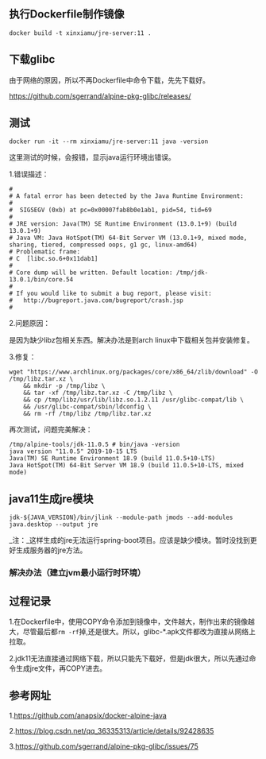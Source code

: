 ## 执行Dockerfile制作镜像 

    docker build -t xinxiamu/jre-server:11 .
    
## 下载glibc

由于网络的原因，所以不再Dockerfile中命令下载，先先下载好。

https://github.com/sgerrand/alpine-pkg-glibc/releases/    

## 测试

    docker run -it --rm xinxiamu/jre-server:11 java -version
    
这里测试的时候，会报错，显示java运行环境出错误。

1.错误描述：

    #
    # A fatal error has been detected by the Java Runtime Environment:
    #
    #  SIGSEGV (0xb) at pc=0x00007fab8b0e1ab1, pid=54, tid=69
    #
    # JRE version: Java(TM) SE Runtime Environment (13.0.1+9) (build 13.0.1+9)
    # Java VM: Java HotSpot(TM) 64-Bit Server VM (13.0.1+9, mixed mode, sharing, tiered, compressed oops, g1 gc, linux-amd64)
    # Problematic frame:
    # C  [libc.so.6+0x11dab1]
    #
    # Core dump will be written. Default location: /tmp/jdk-13.0.1/bin/core.54
    #
    # If you would like to submit a bug report, please visit:
    #   http://bugreport.java.com/bugreport/crash.jsp
    #
    
2.问题原因：

是因为缺少libz包相关东西。解决办法是到arch linux中下载相关包并安装修复。   

3.修复：

    wget "https://www.archlinux.org/packages/core/x86_64/zlib/download" -O /tmp/libz.tar.xz \
        && mkdir -p /tmp/libz \
        && tar -xf /tmp/libz.tar.xz -C /tmp/libz \
        && cp /tmp/libz/usr/lib/libz.so.1.2.11 /usr/glibc-compat/lib \
        && /usr/glibc-compat/sbin/ldconfig \
        && rm -rf /tmp/libz /tmp/libz.tar.xz  
        
再次测试，问题完美解决：

    /tmp/alpine-tools/jdk-11.0.5 # bin/java -version
    java version "11.0.5" 2019-10-15 LTS
    Java(TM) SE Runtime Environment 18.9 (build 11.0.5+10-LTS)
    Java HotSpot(TM) 64-Bit Server VM 18.9 (build 11.0.5+10-LTS, mixed mode)  
    
## java11生成jre模块

    jdk-${JAVA_VERSION}/bin/jlink --module-path jmods --add-modules java.desktop --output jre 

_注：_这样生成的jre无法运行spring-boot项目。应该是缺少模块。暂时没找到更好生成服务器的jre方法。

### 解决办法（建立jvm最小运行时环境）


    
## 过程记录

1.在Dockerfile中，使用COPY命令添加到镜像中，文件越大，制作出来的镜像越大，尽管最后都`rm -rf`掉,还是很大。所以，glibc-*.apk文件都改为直接从网络上拉取。

2.jdk11无法直接通过网络下载，所以只能先下载好，但是jdk很大，所以先通过命令生成jre文件，再COPY进去。               

## 参考网址

1.https://github.com/anapsix/docker-alpine-java

2.https://blog.csdn.net/qq_36335313/article/details/92428635

3.https://github.com/sgerrand/alpine-pkg-glibc/issues/75

